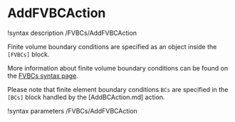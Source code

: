 # AddFVBCAction

!syntax description /FVBCs/AddFVBCAction

Finite volume boundary conditions are specified as an object inside the `[FVBCs]` block.

More information about finite volume boundary conditions can be found on the
[FVBCs syntax page](syntax/FVBCs/index.md).

Please note that finite element boundary conditions `BCs` are specified in the `[BCs]` block
handled by the [AddBCAction.md] action.

!syntax parameters /FVBCs/AddFVBCAction

